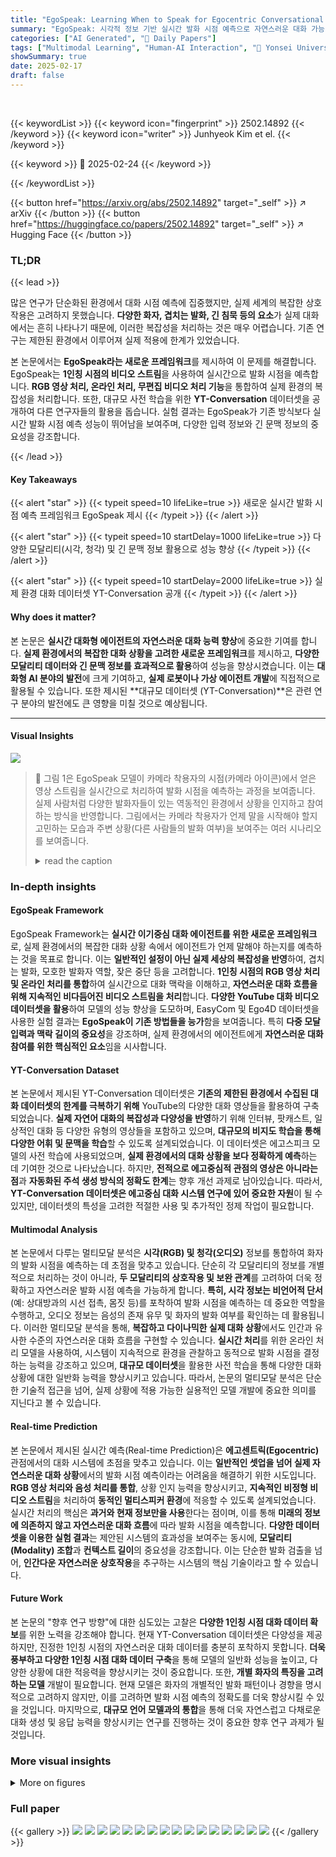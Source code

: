 ```yaml
---
title: "EgoSpeak: Learning When to Speak for Egocentric Conversational Agents in the Wild"
summary: "EgoSpeak: 시각적 정보 기반 실시간 발화 시점 예측으로 자연스러운 대화 가능"
categories: ["AI Generated", "🤗 Daily Papers"]
tags: ["Multimodal Learning", "Human-AI Interaction", "🏢 Yonsei University",]
showSummary: true
date: 2025-02-17
draft: false
---
```


<br>

{{< keywordList >}}
{{< keyword icon="fingerprint" >}} 2502.14892 {{< /keyword >}}
{{< keyword icon="writer" >}} Junhyeok Kim et el. {{< /keyword >}}
 
{{< keyword >}} 🤗 2025-02-24 {{< /keyword >}}
 
{{< /keywordList >}}

{{< button href="https://arxiv.org/abs/2502.14892" target="_self" >}}
↗ arXiv
{{< /button >}}
{{< button href="https://huggingface.co/papers/2502.14892" target="_self" >}}
↗ Hugging Face
{{< /button >}}




### TL;DR


{{< lead >}}

많은 연구가 단순화된 환경에서 대화 시점 예측에 집중했지만, 실제 세계의 복잡한 상호작용은 고려하지 못했습니다.  **다양한 화자, 겹치는 발화, 긴 침묵 등의 요소**가 실제 대화에서는 흔히 나타나기 때문에, 이러한 복잡성을 처리하는 것은 매우 어렵습니다. 기존 연구는 제한된 환경에서 이루어져 실제 적용에 한계가 있었습니다.

본 논문에서는 **EgoSpeak라는 새로운 프레임워크**를 제시하여 이 문제를 해결합니다. EgoSpeak는 **1인칭 시점의 비디오 스트림**을 사용하여 실시간으로 발화 시점을 예측합니다. **RGB 영상 처리, 온라인 처리, 무편집 비디오 처리 기능**을 통합하여 실제 환경의 복잡성을 처리합니다.  또한, 대규모 사전 학습을 위한 **YT-Conversation** 데이터셋을 공개하여 다른 연구자들의 활용을 돕습니다. 실험 결과는 EgoSpeak가 기존 방식보다 실시간 발화 시점 예측 성능이 뛰어남을 보여주며, 다양한 입력 정보와 긴 문맥 정보의 중요성을 강조합니다.

{{< /lead >}}


#### Key Takeaways

{{< alert "star" >}}
{{< typeit speed=10 lifeLike=true >}} 새로운 실시간 발화 시점 예측 프레임워크 EgoSpeak 제시 {{< /typeit >}}
{{< /alert >}}

{{< alert "star" >}}
{{< typeit speed=10 startDelay=1000 lifeLike=true >}} 다양한 모달리티(시각, 청각) 및 긴 문맥 정보 활용으로 성능 향상 {{< /typeit >}}
{{< /alert >}}

{{< alert "star" >}}
{{< typeit speed=10 startDelay=2000 lifeLike=true >}} 실제 환경 대화 데이터셋 YT-Conversation 공개 {{< /typeit >}}
{{< /alert >}}

#### Why does it matter?
본 논문은 **실시간 대화형 에이전트의 자연스러운 대화 능력 향상**에 중요한 기여를 합니다. **실제 환경에서의 복잡한 대화 상황을 고려한 새로운 프레임워크**를 제시하고, **다양한 모달리티 데이터와 긴 문맥 정보를 효과적으로 활용**하여 성능을 향상시켰습니다.  이는 **대화형 AI 분야의 발전**에 크게 기여하고, **실제 로봇이나 가상 에이전트 개발**에 직접적으로 활용될 수 있습니다.  또한 제시된 **대규모 데이터셋 (YT-Conversation)**은 관련 연구 분야의 발전에도 큰 영향을 미칠 것으로 예상됩니다.

------
#### Visual Insights



![](https://arxiv.org/html/2502.14892/x1.png)

> 🔼 그림 1은 EgoSpeak 모델이 카메라 착용자의 시점(카메라 아이콘)에서 얻은 영상 스트림을 실시간으로 처리하여 발화 시점을 예측하는 과정을 보여줍니다. 실제 사람처럼 다양한 발화자들이 있는 역동적인 환경에서 상황을 인지하고 참여하는 방식을 반영합니다. 그림에서는 카메라 착용자가 언제 말을 시작해야 할지 고민하는 모습과 주변 상황(다른 사람들의 발화 여부)을 보여주는 여러 시나리오를 보여줍니다.
> <details>
> <summary>read the caption</summary>
> Figure 1: EgoSpeak models speech initiation in real time from the camera wearer’s (camera icon) egocentric video stream, mirroring how a real-world agent would perceive and engage in dynamic, multi-speaker environments.
> </details>







### In-depth insights


#### EgoSpeak Framework
EgoSpeak Framework는 **실시간 이기중심 대화 에이전트를 위한 새로운 프레임워크**로, 실제 환경에서의 복잡한 대화 상황 속에서 에이전트가 언제 말해야 하는지를 예측하는 것을 목표로 합니다. 이는 **일반적인 설정이 아닌 실제 세상의 복잡성을 반영**하여, 겹치는 발화, 모호한 발화자 역할, 잦은 중단 등을 고려합니다.  **1인칭 시점의 RGB 영상 처리 및 온라인 처리를 통합**하여 실시간으로 대화 맥락을 이해하고,  **자연스러운 대화 흐름을 위해 지속적인 비다듬어진 비디오 스트림을 처리**합니다.  **다양한 YouTube 대화 비디오 데이터셋을 활용**하여 모델의 성능 향상을 도모하며,  EasyCom 및 Ego4D 데이터셋을 사용한 실험 결과는 **EgoSpeak이 기존 방법들을 능가**함을 보여줍니다.  특히 **다중 모달 입력과 맥락 길이의 중요성**을 강조하며, 실제 환경에서의 에이전트에게 **자연스러운 대화 참여를 위한 핵심적인 요소**임을 시사합니다.

#### YT-Conversation Dataset
본 논문에서 제시된 YT-Conversation 데이터셋은 **기존의 제한된 환경에서 수집된 대화 데이터셋의 한계를 극복하기 위해** YouTube의 다양한 대화 영상들을 활용하여 구축되었습니다. **실제 자연어 대화의 복잡성과 다양성을 반영**하기 위해 인터뷰, 팟캐스트, 일상적인 대화 등 다양한 유형의 영상들을 포함하고 있으며, **대규모의 비지도 학습을 통해 다양한 어휘 및 문맥을 학습**할 수 있도록 설계되었습니다. 이 데이터셋은 에고스피크 모델의 사전 학습에 사용되었으며, **실제 환경에서의 대화 상황을 보다 정확하게 예측**하는 데 기여한 것으로 나타났습니다.  하지만, **전적으로 에고중심적 관점의 영상은 아니라는 점**과 **자동화된 주석 생성 방식의 정확도 한계**는 향후 개선 과제로 남아있습니다.  따라서, **YT-Conversation 데이터셋은 에고중심 대화 시스템 연구에 있어 중요한 자원**이 될 수 있지만, 데이터셋의 특성을 고려한 적절한 사용 및 추가적인 정제 작업이 필요합니다.

#### Multimodal Analysis
본 논문에서 다루는 멀티모달 분석은 **시각(RGB) 및 청각(오디오)** 정보를 통합하여 화자의 발화 시점을 예측하는 데 초점을 맞추고 있습니다.  단순히 각 모달리티의 정보를 개별적으로 처리하는 것이 아니라, **두 모달리티의 상호작용 및 보완 관계**를 고려하여 더욱 정확하고 자연스러운 발화 시점 예측을 가능하게 합니다.  **특히, 시각 정보는 비언어적 단서** (예: 상대방과의 시선 접촉, 몸짓 등)를 포착하여 발화 시점을 예측하는 데 중요한 역할을 수행하고, 오디오 정보는 음성의 존재 유무 및 화자의 발화 여부를 확인하는 데 활용됩니다.  이러한 멀티모달 분석을 통해, **복잡하고 다이나믹한 실제 대화 상황**에서도 인간과 유사한 수준의 자연스러운 대화 흐름을 구현할 수 있습니다.  **실시간 처리**를 위한 온라인 처리 모델을 사용하여, 시스템이 지속적으로 환경을 관찰하고 동적으로 발화 시점을 결정하는 능력을 강조하고 있으며, **대규모 데이터셋**을 활용한 사전 학습을 통해 다양한 대화 상황에 대한 일반화 능력을 향상시키고 있습니다.  따라서, 논문의 멀티모달 분석은 단순한 기술적 접근을 넘어, 실제 상황에 적용 가능한 실용적인 모델 개발에 중요한 의미를 지닌다고 볼 수 있습니다.

#### Real-time Prediction
본 논문에서 제시된 실시간 예측(Real-time Prediction)은 **에고센트릭(Egocentric)** 관점에서의 대화 시스템에 초점을 맞추고 있습니다.  이는 **일반적인 셋업을 넘어 실제 자연스러운 대화 상황**에서의 발화 시점 예측이라는 어려움을 해결하기 위한 시도입니다.  **RGB 영상 처리와 음성 처리를 통합**, 상황 인지 능력을 향상시키고,  **지속적인 비정형 비디오 스트림**을 처리하여 **동적인 멀티스피커 환경**에 적응할 수 있도록 설계되었습니다.  실시간 처리의 핵심은 **과거와 현재 정보만을 사용**한다는 점이며, 이를 통해  **미래의 정보에 의존하지 않고 자연스러운 대화 흐름**에 따라 발화 시점을 예측합니다.  **다양한 데이터셋을 이용한 실험 결과**는 제안된 시스템의 효과성을 보여주는 동시에, **모달리티(Modality) 조합**과 **컨텍스트 길이**의 중요성을 강조합니다.  이는 단순한 발화 검출을 넘어, **인간다운 자연스러운 상호작용**을 추구하는 시스템의 핵심 기술이라고 할 수 있습니다.

#### Future Work
본 논문의 "향후 연구 방향"에 대한 심도있는 고찰은 **다양한 1인칭 시점 대화 데이터 확보**를 위한 노력을 강조해야 합니다. 현재 YT-Conversation 데이터셋은 다양성을 제공하지만, 진정한 1인칭 시점의 자연스러운 대화 데이터를 충분히 포착하지 못합니다. **더욱 풍부하고 다양한 1인칭 시점 대화 데이터 구축**을 통해 모델의 일반화 성능을 높이고, 다양한 상황에 대한 적응력을 향상시키는 것이 중요합니다. 또한, **개별 화자의 특징을 고려하는 모델** 개발이 필요합니다. 현재 모델은 화자의 개별적인 발화 패턴이나 경향을 명시적으로 고려하지 않지만, 이를 고려하면 발화 시점 예측의 정확도를 더욱 향상시킬 수 있을 것입니다. 마지막으로, **대규모 언어 모델과의 통합**을 통해 더욱 자연스럽고 다채로운 대화 생성 및 응답 능력을 향상시키는 연구를 진행하는 것이 중요한 향후 연구 과제가 될 것입니다.


### More visual insights

<details>
<summary>More on figures
</summary>


![](https://arxiv.org/html/2502.14892/x2.png)

> 🔼 그림 2는 EgoSpeak 프레임워크의 개요를 보여줍니다. 각 시간 단계에서 모델은 다듬어지지 않은 시점 중심의 비디오 및 오디오 스트림을 처리하여 실시간으로 세 가지 범주(배경(음성 없음), 다른 사람이 말하는 중, 대상 화자(카메라 착용자)가 말하는 중)로 분류합니다. 이러한 확률은 아래쪽에 시각화되어 있으며, 모델은 가까운 미래의 프레임을 예상하고 대화형 에이전트의 사전적인 말하기 시작을 가능하게 합니다.  즉,  EgoSpeak 모델이 현재 시점의 비디오와 오디오 정보를 바탕으로 다음 몇 프레임 내에 자신(카메라 착용자)이 말할지, 다른 사람이 말할지, 아니면 아무도 말하지 않을지에 대한 확률을 계산하고, 그 결과를 바탕으로 실시간으로 말할 시점을 결정하는 과정을 보여줍니다.
> <details>
> <summary>read the caption</summary>
> Figure 2: Overview of the EgoSpeak framework. At each time step, the model processes an untrimmed egocentric video and audio stream, classifying them in real time into three categories: background (no speech), other person speaking, and target speaker (camera wearer) speaking. These probabilities are visualized at the bottom, where the model anticipates near-future frames and enables proactive speech initiation for conversational agents.
> </details>



![](https://arxiv.org/html/2502.14892/x3.png)

> 🔼 이 그림은 논문에서 사용된 어노테이션 방법을 보여줍니다.  대화의 전사(transcript)를 각 프레임에 대한 레이블로 변환하는 과정을 시각적으로 설명합니다. 회색은 배경, 주황색은 대상 화자(카메라 착용자)가 말하는 프레임, 보라색은 다른 사람이 말하는 프레임을 나타냅니다.  각 프레임은 이 세 가지 카테고리 중 하나에 속하는 one-hot 인코딩 레이블을 받습니다. 이는 모델이 실시간으로 음성 개시 시점을 예측할 수 있도록 돕습니다. 
> <details>
> <summary>read the caption</summary>
> Figure 3:  Converting Transcript to Per-Frame Labels. Colors indicate: gray - background, orange - target speaker speaking, purple - other speaker speaking. Labels are one-hot encoded for classification.
> </details>



![](https://arxiv.org/html/2502.14892/x4.png)

> 🔼 그림 4는 논문에서 사용된 YT-Conversation 데이터셋의 샘플 프레임들을 보여줍니다. YT-Conversation 데이터셋은 유튜브의 다양한 대화 시나리오(팟캐스트, 인터뷰, 비공식 대화 등)를 포함하며, 실제 세상의 다양한 대화 형식을 나타냅니다.  이 그림은 데이터셋의 다양성과 실제 대화 상황을 반영하는 다양한 유형의 영상들을 보여줌으로써,  EgoSpeak 모델의 훈련 및 평가에 사용된 데이터의 특징을 효과적으로 설명합니다.
> <details>
> <summary>read the caption</summary>
> Figure 4: Sample frames from YT-Conversation dataset. The dataset includes a diverse range of conversational scenarios from YouTube, such as podcasts, interviews, and informal dialogues, representing various real-world conversation formats.
> </details>



![](https://arxiv.org/html/2502.14892/x5.png)

> 🔼 YT-Conversation 데이터셋에 포함된 비디오의 길이 분포를 보여주는 히스토그램입니다.  가로축은 비디오 길이(초)이고, 세로축은 해당 길이를 가진 비디오의 상대적 빈도를 나타냅니다.  EgoSpeak 모델은 온라인 방식으로 동작하기 때문에 900초를 넘는 긴 비디오 클립도 처리할 수 있다는 점을 강조합니다. 평균 길이는 약 372초, 표준편차는 약 244초로 다양한 길이의 비디오가 포함되어 있음을 알 수 있습니다.
> <details>
> <summary>read the caption</summary>
> Figure 5: Video duration distribution for YT-Conversation. Our online formulation allows the use of long video clips, some even exceeding 900 seconds.
> </details>



![](https://arxiv.org/html/2502.14892/x6.png)

> 🔼 그림 6은 Transformer 모델의 단기 및 장기 메모리 길이를 다르게 하여 발화 개시 시점 예측 성능을 비교한 그래프입니다.  단기 메모리에는 짧은 문맥 창을, 장기 메모리에는 긴 문맥 창을 사용했을 때 더 나은 결과를 얻을 수 있음을 보여줍니다.  즉, 최근의 짧은 대화 내용과 과거의 긴 대화 맥락을 모두 고려하는 것이 발화 시점 예측에 효과적임을 시각적으로 보여주는 그림입니다.
> <details>
> <summary>read the caption</summary>
> Figure 6: Utterance initiation prediction with varying transformer memory length. a shorter context window for short-term memory and a longer context window for long-term memory generally show better results.
> </details>



![](https://arxiv.org/html/2502.14892/x7.png)

> 🔼 그림 7은 EasyCom 데이터셋에서 제안된 EgoSpeak 모델의 정성적 결과를 보여줍니다. 각 라인은 모델의 예측 점수를 나타내고, 영역은 실제 정답 레이블을 나타냅니다. 파란색 선은 RGB 입력만 사용한 모델, 빨간색 선은 오디오 입력만 사용한 모델, 보라색 선은 오디오와 비주얼 입력을 모두 사용한 모델의 결과를 각각 보여줍니다. 이 그림은 다양한 입력 모드를 사용한 모델의 성능을 시각적으로 비교하여, 다중 모달 입력의 효과를 보여줍니다.
> <details>
> <summary>read the caption</summary>
> Figure 7: Qualitative results on EasyCom. The predicted scores are shown in lines and the ground-truth label is shown in regions. The blue line represents a model with RGB input, the red line represents a model with audio input, and the purple line represents a model with audio and visual input.
> </details>



![](https://arxiv.org/html/2502.14892/x8.png)

> 🔼 그림 8은 Transformer 모델의 어텐션 가중치를 보여줍니다. Transformer 모델은 발화 개시를 위해 주로 지역적 맥락에 집중하는 것을 보여줍니다. 그림은 Transformer 인코더의 어텐션 가중치 분포를 보여주는 그래프입니다. 예측 프레임으로부터의 거리에 따른 가중치의 변화를 보여주며, 예측 프레임에 가까울수록 가중치가 높아지는 것을 확인할 수 있습니다. 이는 Transformer 모델이 발화 개시 시점 예측을 위해 최근 프레임의 정보에 더욱 집중한다는 것을 의미합니다.
> <details>
> <summary>read the caption</summary>
> Figure 8: Attention weight of a transformer encoders. Transformer models focus on mostly local context for utterance initiation.
> </details>



![](https://arxiv.org/html/2502.14892/x9.png)

> 🔼 그림 9는 EasyCom 데이터셋에서 EgoSpeak 모델이 제대로 작동하지 않은 예시를 보여줍니다. 주황색 영역은 목표 화자(카메라 착용자)가 말하는 구간을 나타내고, 빨간색 영역은 목표 화자가 다른 화자의 말에 대한 반응으로 짧게 발화하는 구간(backchanneling)을 나타냅니다. 이 그림은 모델이 backchanneling과 같은 짧고 비정형적인 발화를 정확하게 예측하는 데 어려움을 겪을 수 있음을 보여줍니다.
> <details>
> <summary>read the caption</summary>
> Figure 9: Failure case on EasyCom. The orange region represents the target speaker speaking, and the red region represents the target speaker’s backchanneling.
> </details>



</details>






### Full paper

{{< gallery >}}
<img src="paper_images/1.png" class="grid-w50 md:grid-w33 xl:grid-w25" />
<img src="paper_images/2.png" class="grid-w50 md:grid-w33 xl:grid-w25" />
<img src="paper_images/3.png" class="grid-w50 md:grid-w33 xl:grid-w25" />
<img src="paper_images/4.png" class="grid-w50 md:grid-w33 xl:grid-w25" />
<img src="paper_images/5.png" class="grid-w50 md:grid-w33 xl:grid-w25" />
<img src="paper_images/6.png" class="grid-w50 md:grid-w33 xl:grid-w25" />
<img src="paper_images/7.png" class="grid-w50 md:grid-w33 xl:grid-w25" />
<img src="paper_images/8.png" class="grid-w50 md:grid-w33 xl:grid-w25" />
<img src="paper_images/9.png" class="grid-w50 md:grid-w33 xl:grid-w25" />
<img src="paper_images/10.png" class="grid-w50 md:grid-w33 xl:grid-w25" />
<img src="paper_images/11.png" class="grid-w50 md:grid-w33 xl:grid-w25" />
<img src="paper_images/12.png" class="grid-w50 md:grid-w33 xl:grid-w25" />
<img src="paper_images/13.png" class="grid-w50 md:grid-w33 xl:grid-w25" />
<img src="paper_images/14.png" class="grid-w50 md:grid-w33 xl:grid-w25" />
<img src="paper_images/15.png" class="grid-w50 md:grid-w33 xl:grid-w25" />
<img src="paper_images/16.png" class="grid-w50 md:grid-w33 xl:grid-w25" />
{{< /gallery >}}